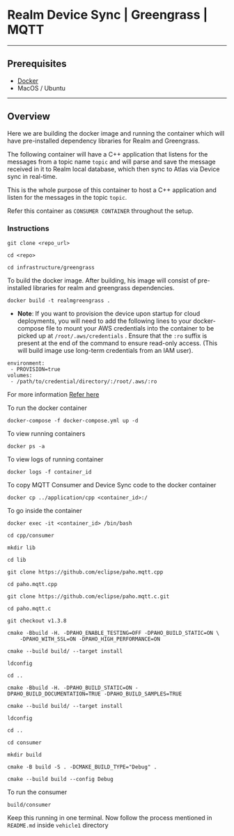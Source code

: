 # Realm Device Sync | Greengrass | MQTT
--- 

## Prerequisites

* [Docker](https://www.docker.com/products/docker-desktop/) 
* MacOS / Ubuntu

----

## Overview

Here we are building the docker image and running the container which will have pre-installed dependency libraries for Realm and Greengrass.

The following container will have a C++ application that listens for the messages from a topic name `topic` and will parse and save the message received in it to Realm local database, which then sync to Atlas via Device sync in real-time.

This is the whole purpose of this container to host a C++ application and listen for the messages in the topic `topic`.

Refer this container as `CONSUMER CONTAINER` throughout the setup.

### Instructions

```
git clone <repo_url>

cd <repo>

cd infrastructure/greengrass
```

To build the docker image. After building, his image will consist of pre-installed libraries for realm and greengrass dependencies.

```
docker build -t realmgreengrass .
```

 * **Note**: If you want to provision the device upon startup for cloud deployments, you will need to add the following lines to your docker-compose file to mount your AWS credentials into the container to be picked up at `/root/.aws/credentials` . Ensure that the `:ro` suffix is present at the end of the command to ensure read-only access. (This will build image use long-term credentials from an IAM user). 
 
```
environment:  
 - PROVISION=true
volumes:  
 - /path/to/credential/directory/:/root/.aws/:ro
```

For more information [Refer here](https://github.com/aws-greengrass/aws-greengrass-docker/blob/main/README.md)


To run the docker container

```
docker-compose -f docker-compose.yml up -d
```

To view running containers

```
docker ps -a
```

To view logs of running container

```
docker logs -f container_id
```

To copy MQTT Consumer and Device Sync code to the docker container

```
docker cp ../application/cpp <container_id>:/
```

To go inside the container

```
docker exec -it <container_id> /bin/bash
```

```
cd cpp/consumer

mkdir lib

cd lib

git clone https://github.com/eclipse/paho.mqtt.cpp

cd paho.mqtt.cpp

git clone https://github.com/eclipse/paho.mqtt.c.git

cd paho.mqtt.c

git checkout v1.3.8

cmake -Bbuild -H. -DPAHO_ENABLE_TESTING=OFF -DPAHO_BUILD_STATIC=ON \
    -DPAHO_WITH_SSL=ON -DPAHO_HIGH_PERFORMANCE=ON

cmake --build build/ --target install

ldconfig

cd ..

cmake -Bbuild -H. -DPAHO_BUILD_STATIC=ON -DPAHO_BUILD_DOCUMENTATION=TRUE -DPAHO_BUILD_SAMPLES=TRUE

cmake --build build/ --target install

ldconfig

cd ..

cd consumer

mkdir build

cmake -B build -S . -DCMAKE_BUILD_TYPE="Debug" .

cmake --build build --config Debug
```


To run the consumer 

```
build/consumer
```

Keep this running in one terminal. Now follow the process mentioned in `README.md` inside `vehicle1` directory